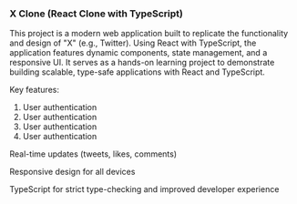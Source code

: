### X Clone (React Clone with TypeScript)

This project is a modern web application built to replicate the functionality and design of "X" (e.g., Twitter). Using React with TypeScript, the application features dynamic components, state management, and a responsive UI. It serves as a hands-on learning project to demonstrate building scalable, type-safe applications with React and TypeScript.

Key features:

<ol>
  <li>User authentication</li>
  <li>User authentication</li>
  <li>User authentication</li>
  <li>User authentication</li>
</ol>


Real-time updates (tweets, likes, comments)

Responsive design for all devices

TypeScript for strict type-checking and improved developer experience

